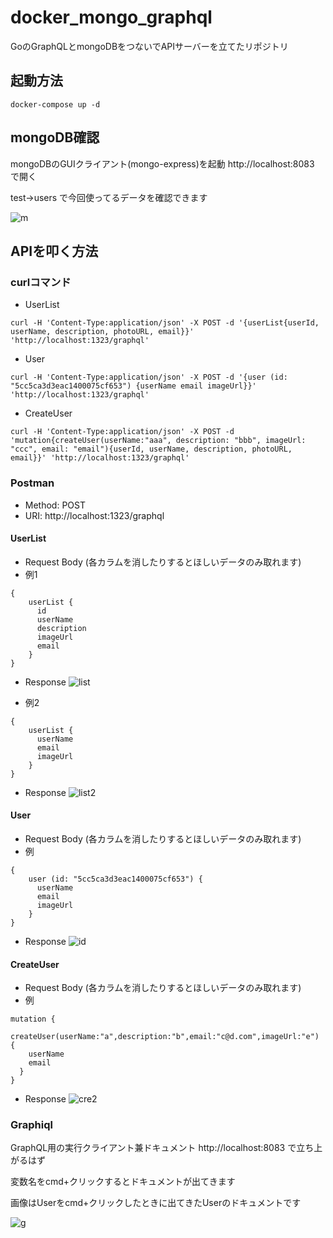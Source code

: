 # docker_mongo_graphql

GoのGraphQLとmongoDBをつないでAPIサーバーを立てたリポジトリ

## 起動方法
```
docker-compose up -d
```

## mongoDB確認
mongoDBのGUIクライアント(mongo-express)を起動
http://localhost:8083　で開く

test→users
で今回使ってるデータを確認できます

![m](https://user-images.githubusercontent.com/24749358/56904443-328c1700-6ad9-11e9-9845-fed2a8cddec6.png)



## APIを叩く方法

### curlコマンド
- UserList
```
curl -H 'Content-Type:application/json' -X POST -d '{userList{userId, userName, description, photoURL, email}}' 'http://localhost:1323/graphql'  
```
- User
```
curl -H 'Content-Type:application/json' -X POST -d '{user (id: "5cc5ca3d3eac1400075cf653") {userName email imageUrl}}' 'http://localhost:1323/graphql'
```
- CreateUser
```
curl -H 'Content-Type:application/json' -X POST -d 'mutation{createUser(userName:"aaa", description: "bbb", imageUrl: "ccc", email: "email"){userId, userName, description, photoURL, email}}' 'http://localhost:1323/graphql'
```

### Postman
- Method: POST
- URI: http://localhost:1323/graphql

#### UserList
- Request Body (各カラムを消したりするとほしいデータのみ取れます)
- 例1
```
{
    userList {
      id
      userName
      description
      imageUrl
      email
    }
}
```
- Response
![list](https://user-images.githubusercontent.com/24749358/56904465-3ddf4280-6ad9-11e9-9223-bb98cb141ec4.png)

- 例2
```
{
    userList {
      userName
      email
      imageUrl
    }
}
```
- Response
![list2](https://user-images.githubusercontent.com/24749358/56904468-3fa90600-6ad9-11e9-894f-071d459f3834.png)


#### User
- Request Body (各カラムを消したりするとほしいデータのみ取れます)
- 例
```
{
    user (id: "5cc5ca3d3eac1400075cf653") {
      userName
      email
      imageUrl
    }
}
```
- Response
![id](https://user-images.githubusercontent.com/24749358/56904512-594a4d80-6ad9-11e9-9a45-0cd41b3a3a06.png)

#### CreateUser
- Request Body (各カラムを消したりするとほしいデータのみ取れます)
- 例

```
mutation {
  createUser(userName:"a",description:"b",email:"c@d.com",imageUrl:"e") {
    userName
    email
  }
}
```

- Response
![cre2](https://user-images.githubusercontent.com/24749358/56904540-7252fe80-6ad9-11e9-8402-0797c2d26fd6.png)


### Graphiql
GraphQL用の実行クライアント兼ドキュメント
http://localhost:8083
で立ち上がるはず

変数名をcmd+クリックするとドキュメントが出てきます

画像はUserをcmd+クリックしたときに出てきたUserのドキュメントです


![g](https://user-images.githubusercontent.com/24749358/56904617-a3cbca00-6ad9-11e9-8db0-263ef1d19e81.png)
